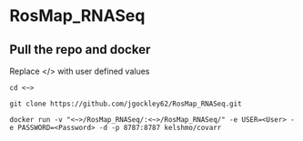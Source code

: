 # RosMap_RNASeq

## Pull the repo and docker
Replace </> with user defined values

```
cd <~>

git clone https://github.com/jgockley62/RosMap_RNASeq.git

docker run -v "<~>/RosMap_RNASeq/:<~>/RosMap_RNASeq/" -e USER=<User> -e PASSWORD=<Password> -d -p 8787:8787 kelshmo/covarr
```

